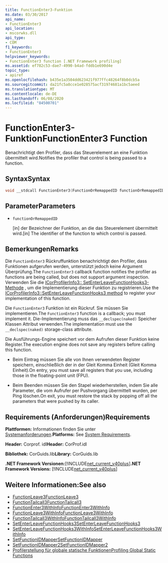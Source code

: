 ```yaml
---
title: FunctionEnter3-Funktion
ms.date: 03/30/2017
api_name:
- FunctionEnter3
api_location:
- mscorwks.dll
api_type:
- COM
f1_keywords:
- FunctionEnter3
helpviewer_keywords:
- FunctionEnter3 function [.NET Framework profiling]
ms.assetid: ef782c53-dae7-4990-b4ad-fddb1e690d4e
topic_type:
- apiref
ms.openlocfilehash: b435e1a3504dd623421f977ffc48264f8b0dcb5a
ms.sourcegitcommit: da21fc5a8cce1e028575acf31974681a1bc5aeed
ms.translationtype: MT
ms.contentlocale: de-DE
ms.lasthandoff: 06/08/2020
ms.locfileid: "84500701"
---
```

# <a name="functionenter3-function"></a><span data-ttu-id="f318f-102">FunctionEnter3-Funktion</span><span class="sxs-lookup"><span data-stu-id="f318f-102">FunctionEnter3 Function</span></span>
<span data-ttu-id="f318f-103">Benachrichtigt den Profiler, dass das Steuerelement an eine Funktion übermittelt wird.</span><span class="sxs-lookup"><span data-stu-id="f318f-103">Notifies the profiler that control is being passed to a function.</span></span>  
  
## <a name="syntax"></a><span data-ttu-id="f318f-104">Syntax</span><span class="sxs-lookup"><span data-stu-id="f318f-104">Syntax</span></span>  
  
```cpp  
void __stdcall FunctionEnter3(FunctionOrRemappedID functionOrRemappedID);  
```  
  
## <a name="parameters"></a><span data-ttu-id="f318f-105">Parameter</span><span class="sxs-lookup"><span data-stu-id="f318f-105">Parameters</span></span>

- `functionOrRemappedID`

  <span data-ttu-id="f318f-106">\[in] der Bezeichner der Funktion, an die das Steuerelement übermittelt wird.</span><span class="sxs-lookup"><span data-stu-id="f318f-106">\[in] The identifier of the function to which control is passed.</span></span>

## <a name="remarks"></a><span data-ttu-id="f318f-107">Bemerkungen</span><span class="sxs-lookup"><span data-stu-id="f318f-107">Remarks</span></span>  
 <span data-ttu-id="f318f-108">Die `FunctionEnter3` Rückruffunktion benachrichtigt den Profiler, dass Funktionen aufgerufen werden, unterstützt jedoch keine Argument Überprüfung.</span><span class="sxs-lookup"><span data-stu-id="f318f-108">The `FunctionEnter3` callback function notifies the profiler as functions are being called, but does not support argument inspection.</span></span> <span data-ttu-id="f318f-109">Verwenden Sie die [ICorProfilerInfo3:: SetEnterLeaveFunctionHooks3-Methode](icorprofilerinfo3-setenterleavefunctionhooks3-method.md) , um die Implementierung dieser Funktion zu registrieren.</span><span class="sxs-lookup"><span data-stu-id="f318f-109">Use the [ICorProfilerInfo3::SetEnterLeaveFunctionHooks3 method](icorprofilerinfo3-setenterleavefunctionhooks3-method.md) to register your implementation of this function.</span></span>  
  
 <span data-ttu-id="f318f-110">Die `FunctionEnter3` Funktion ist ein Rückruf. Sie müssen Sie implementieren.</span><span class="sxs-lookup"><span data-stu-id="f318f-110">The `FunctionEnter3` function is a callback; you must implement it.</span></span> <span data-ttu-id="f318f-111">Die-Implementierung muss das `__declspec(naked)` Speicher Klassen Attribut verwenden.</span><span class="sxs-lookup"><span data-stu-id="f318f-111">The implementation must use the `__declspec(naked)` storage-class attribute.</span></span>  
  
 <span data-ttu-id="f318f-112">Die Ausführungs-Engine speichert vor dem Aufrufen dieser Funktion keine Register.</span><span class="sxs-lookup"><span data-stu-id="f318f-112">The execution engine does not save any registers before calling this function.</span></span>  
  
- <span data-ttu-id="f318f-113">Beim Eintrag müssen Sie alle von Ihnen verwendeten Register speichern, einschließlich der in der Gleit Komma Einheit (Gleit Komma Einheit).</span><span class="sxs-lookup"><span data-stu-id="f318f-113">On entry, you must save all registers that you use, including those in the floating-point unit (FPU).</span></span>  
  
- <span data-ttu-id="f318f-114">Beim Beenden müssen Sie den Stapel wiederherstellen, indem Sie alle Parameter, die vom Aufrufer per Pushvorgang übermittelt wurden, per Ping löschen.</span><span class="sxs-lookup"><span data-stu-id="f318f-114">On exit, you must restore the stack by popping off all the parameters that were pushed by its caller.</span></span>  
  
## <a name="requirements"></a><span data-ttu-id="f318f-115">Requirements (Anforderungen)</span><span class="sxs-lookup"><span data-stu-id="f318f-115">Requirements</span></span>  
 <span data-ttu-id="f318f-116">**Plattformen:** Informationen finden Sie unter [Systemanforderungen](../../get-started/system-requirements.md).</span><span class="sxs-lookup"><span data-stu-id="f318f-116">**Platforms:** See [System Requirements](../../get-started/system-requirements.md).</span></span>  
  
 <span data-ttu-id="f318f-117">**Header:** Corprof. idl</span><span class="sxs-lookup"><span data-stu-id="f318f-117">**Header:** CorProf.idl</span></span>  
  
 <span data-ttu-id="f318f-118">**Bibliothek:** CorGuids.lib</span><span class="sxs-lookup"><span data-stu-id="f318f-118">**Library:** CorGuids.lib</span></span>  
  
 <span data-ttu-id="f318f-119">**.NET Framework Versionen:**[!INCLUDE[net_current_v40plus](../../../../includes/net-current-v40plus-md.md)]</span><span class="sxs-lookup"><span data-stu-id="f318f-119">**.NET Framework Versions:** [!INCLUDE[net_current_v40plus](../../../../includes/net-current-v40plus-md.md)]</span></span>  
  
## <a name="see-also"></a><span data-ttu-id="f318f-120">Weitere Informationen:</span><span class="sxs-lookup"><span data-stu-id="f318f-120">See also</span></span>

- [<span data-ttu-id="f318f-121">FunctionLeave3</span><span class="sxs-lookup"><span data-stu-id="f318f-121">FunctionLeave3</span></span>](functionleave3-function.md)
- [<span data-ttu-id="f318f-122">FunctionTailcall3</span><span class="sxs-lookup"><span data-stu-id="f318f-122">FunctionTailcall3</span></span>](functiontailcall3-function.md)
- [<span data-ttu-id="f318f-123">FunctionEnter3WithInfo</span><span class="sxs-lookup"><span data-stu-id="f318f-123">FunctionEnter3WithInfo</span></span>](functionenter3withinfo-function.md)
- [<span data-ttu-id="f318f-124">FunctionLeave3WithInfo</span><span class="sxs-lookup"><span data-stu-id="f318f-124">FunctionLeave3WithInfo</span></span>](functionleave3withinfo-function.md)
- [<span data-ttu-id="f318f-125">FunctionTailcall3WithInfo</span><span class="sxs-lookup"><span data-stu-id="f318f-125">FunctionTailcall3WithInfo</span></span>](functiontailcall3withinfo-function.md)
- [<span data-ttu-id="f318f-126">SetEnterLeaveFunctionHooks3</span><span class="sxs-lookup"><span data-stu-id="f318f-126">SetEnterLeaveFunctionHooks3</span></span>](icorprofilerinfo3-setenterleavefunctionhooks3-method.md)
- [<span data-ttu-id="f318f-127">SetEnterLeaveFunctionHooks3WithInfo</span><span class="sxs-lookup"><span data-stu-id="f318f-127">SetEnterLeaveFunctionHooks3WithInfo</span></span>](icorprofilerinfo3-setenterleavefunctionhooks3withinfo-method.md)
- [<span data-ttu-id="f318f-128">SetFunctionIDMapper</span><span class="sxs-lookup"><span data-stu-id="f318f-128">SetFunctionIDMapper</span></span>](icorprofilerinfo-setfunctionidmapper-method.md)
- [<span data-ttu-id="f318f-129">SetFunctionIDMapper2</span><span class="sxs-lookup"><span data-stu-id="f318f-129">SetFunctionIDMapper2</span></span>](icorprofilerinfo3-setfunctionidmapper2-method.md)
- [<span data-ttu-id="f318f-130">Profilerstellung für globale statische Funktionen</span><span class="sxs-lookup"><span data-stu-id="f318f-130">Profiling Global Static Functions</span></span>](profiling-global-static-functions.md)
